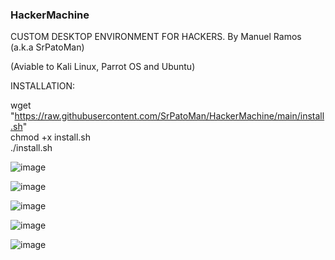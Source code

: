 ### HackerMachine ###

CUSTOM DESKTOP ENVIRONMENT FOR HACKERS. By Manuel Ramos (a.k.a SrPatoMan)

(Aviable to Kali Linux, Parrot OS and Ubuntu)

INSTALLATION:

wget "https://raw.githubusercontent.com/SrPatoMan/HackerMachine/main/install.sh"  
chmod +x install.sh  
./install.sh  


![image](https://github.com/user-attachments/assets/d98729b7-6d84-4af4-9a9e-22f247ab1bc1)



![image](https://github.com/user-attachments/assets/322217b6-bd01-48a7-9e1c-7db4540d615a)



![image](https://github.com/user-attachments/assets/3102b12b-965c-4635-863f-8a29c1fe6103)



![image](https://github.com/user-attachments/assets/9bb14690-08ed-4ee5-b013-10b651f55970)



![image](https://github.com/user-attachments/assets/2fe616f9-78d4-4f81-b8a7-b6c5b5da2683)
